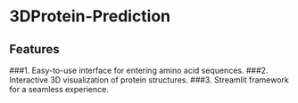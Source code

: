 # 3DProtein-Prediction

## Features
###1. Easy-to-use interface for entering amino acid sequences.
###2. Interactive 3D visualization of protein structures.
###3. Streamlit framework for a seamless experience.
